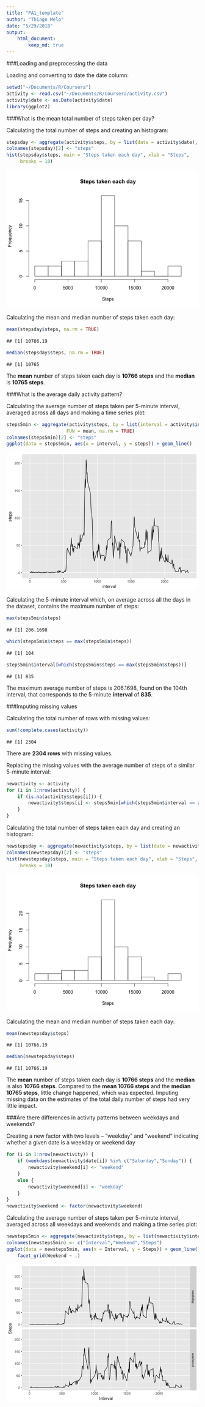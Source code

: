 ```yaml
---
title: "PA1_template"
author: "Thiago Melo"
date: "5/29/2018"
output: 
    html_document: 
        keep_md: true
---
```


###Loading and preprocessing the data

Loading and converting to date the date column:

```r
setwd("~/Documents/R/Coursera")
activity <- read.csv("~/Documents/R/Coursera/activity.csv")
activity$date <- as.Date(activity$date)
library(ggplot2)
```

###What is the mean total number of steps taken per day?

Calculating the total number of steps and creating an histogram:

```r
stepsday <- aggregate(activity$steps, by = list(date = activity$date), FUN = sum)
colnames(stepsday)[2] <- "steps"
hist(stepsday$steps, main = "Steps taken each day", xlab = "Steps",
     breaks = 10)
```

![](PA1_template_files/figure-html/unnamed-chunk-2-1.png)<!-- -->

Calculating the mean and median number of steps taken each day:

```r
mean(stepsday$steps, na.rm = TRUE)
```

```
## [1] 10766.19
```

```r
median(stepsday$steps, na.rm = TRUE)
```

```
## [1] 10765
```

The **mean** number of steps taken each day is **10766 steps** and the **median** is **10765 steps**.

###What is the average daily activity pattern?

Calculating the average number of steps taken per 5-minute interval, averaged across all days and making a time series plot:

```r
steps5min <- aggregate(activity$steps, by = list(interval = activity$interval), 
                      FUN = mean, na.rm = TRUE)
colnames(steps5min)[2] <- "steps"
ggplot(data = steps5min, aes(x = interval, y = steps)) + geom_line()
```

![](PA1_template_files/figure-html/unnamed-chunk-4-1.png)<!-- -->

Calculating the 5-minute interval which, on average across all the days in the dataset, contains the maximum number of steps:

```r
max(steps5min$steps)
```

```
## [1] 206.1698
```

```r
which(steps5min$steps == max(steps5min$steps))
```

```
## [1] 104
```

```r
steps5min$interval[which(steps5min$steps == max(steps5min$steps))]
```

```
## [1] 835
```

The maximum average number of steps is 206.1698, found on the 104th interval, that corresponds to the 5-minute **interval** of **835**.

###Imputing missing values

Calculating the total number of rows with missing values:

```r
sum(!complete.cases(activity))
```

```
## [1] 2304
```

There are **2304 rows** with missing values.  

Replacing the missing values with the average number of steps of a similar 5-minute interval:

```r
newactivity <- activity
for (i in 1:nrow(activity)) {
    if (is.na(activity$steps[i])) {
        newactivity$steps[i] <- steps5min[which(steps5min$interval == activity$interval[i]),2]
    }
}
```

Calculating the total number of steps taken each day and creating an histogram:

```r
newstepsday <- aggregate(newactivity$steps, by = list(date = newactivity$date), FUN = sum)
colnames(newstepsday)[2] <- "steps"
hist(newstepsday$steps, main = "Steps taken each day", xlab = "Steps",
     breaks = 10)
```

![](PA1_template_files/figure-html/unnamed-chunk-8-1.png)<!-- -->

Calculating the mean and median number of steps taken each day:

```r
mean(newstepsday$steps)
```

```
## [1] 10766.19
```

```r
median(newstepsday$steps)
```

```
## [1] 10766.19
```

The **mean** number of steps taken each day is **10766 steps** and the **median** is also **10766 steps**. Compared to the **mean 10766 steps** and the **median 10765 steps**, little change happened, which was expected. Imputing missing data on the estimates of the total daily number of steps had very little impact.

###Are there differences in activity patterns between weekdays and weekends?

Creating a new factor with two levels – “weekday” and “weekend” indicating whether a given date is a weekday or weekend day

```r
for (i in 1:nrow(newactivity)) {
    if (weekdays(newactivity$date[i]) %in% c("Saturday","Sunday")) {
        newactivity$weekend[i] <- "weekend"
    }
    else {
        newactivity$weekend[i] <- "weekday"
    }
}
newactivity$weekend <- factor(newactivity$weekend)
```

Calculating the average number of steps taken per 5-minute interval, averaged across all weekdays  and weekends and making a time series plot:

```r
newsteps5min <- aggregate(newactivity$steps, by = list(newactivity$interval, newactivity$weekend), FUN = mean)
colnames(newsteps5min) <- c("Interval","Weekend","Steps")
ggplot(data = newsteps5min, aes(x = Interval, y = Steps)) + geom_line() +
    facet_grid(Weekend ~ .)
```

![](PA1_template_files/figure-html/unnamed-chunk-11-1.png)<!-- -->
